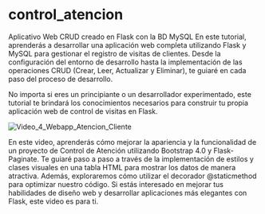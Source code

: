 # control_atencion
Aplicativo Web  CRUD creado en Flask con la BD MySQL
En este tutorial, aprenderás a desarrollar una aplicación web completa utilizando Flask y MySQL para gestionar el registro de visitas de clientes. Desde la configuración del entorno de desarrollo hasta la implementación de las operaciones CRUD (Crear, Leer, Actualizar y Eliminar), te guiaré en cada paso del proceso de desarrollo.

No importa si eres un principiante o un desarrollador experimentado, este tutorial te brindará los conocimientos necesarios para construir tu propia aplicación web de control de visitas en Flask. 

![Video_4_Webapp_Atencion_Cliente](https://github.com/mectoys/control_atencion/assets/7143758/9fbd303c-715e-4816-bb74-de5c797c770c)

En este video, aprenderás cómo mejorar la apariencia y la funcionalidad de un proyecto de Control de Atención utilizando Bootstrap 4.0 y Flask-Paginate. Te guiaré paso a paso a través de la implementación de estilos y clases visuales en una tabla HTML para mostrar los datos de manera atractiva. Además, exploraremos cómo utilizar el decorador @staticmethod para optimizar nuestro código. Si estás interesado en mejorar tus habilidades de diseño web y desarrollar aplicaciones más elegantes con Flask, este video es para ti.

